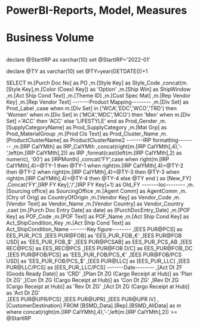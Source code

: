 # PowerBI-Reports, Model, Measures

# Business Volume

```

```
declare @StartIRP as varchar(10)
set @StartIRP='2022-01'

declare @TY as varchar(10)
set @TY=year(GETDATE())+1

SELECT m.[Purch Doc No] as PO
      ,m.[Style Key] as Style_Code
      ,concat(m.[Style Key],m.[Color (Coex) Key]) as 'Option'
      ,m.[Ship Win] as ShipWindow
      ,m.[Act Ship Cond Text]
      ,m.[Theme ID]
      ,m.[Cust Spec Mat]
      ,m.[Rep Vendor Key]
      ,m.[Rep Vendor Text]
-------Product Mapping--------
      ,m.[Div Set] as Prod_Label
      ,case when m.[Div Set] in ('WCA','EDC','WCO','TRD') then 'Women'
            when m.[Div Set] in ('MCA','MDC','MCO') then 'Men'
	    when m.[Div Set] ='ACC' then 'ACC'
	    else 'LIFESTYLE' end as Prod_Gender
      ,m.[SupplyCategoryName] as Prod_SupplyCategory
      ,m.[Mat Grp] as Prod_MaterialGroup
      ,m.[Prod Cls Text] as Prod_Cluster_Name
      ,m.[ProductClusterName] as ProductClusterName2
-------IRP formatting--------
      ,m.[IRP CalYMth] as IRP_CalYMth
      ,concat(right(m.[IRP CalYMth],4),'-',left(m.[IRP CalYMth],2)) as IRP
      ,format(cast(left(m.[IRP CalYMth],2) as numeric), '00') as [IRPMonth]
      ,concat('FY',case when right(m.[IRP CalYMth],4)=@TY-1 then @TY-1
                        when right(m.[IRP CalYMth],4)=@TY-2 then @TY-2
                        when right(m.[IRP CalYMth],4)=@TY-3 then @TY-3
                        when right(m.[IRP CalYMth],4)=@TY-4 then @TY-4
                        else @TY
                        end ) as [New_FY]  
      ,Concat('FY',[IRP FY Key],'/',[IRP FY Key]+1) as Old_FY
-------loc--------
       ,m.[Sourcing office] as SourcingOffice 
       ,m.[Agent Comm] as AgentComm
       ,m.[Ctry of Orig] as CountryOfOrigin
       ,m.[Vendor Key] as Vendor_Code
       ,m.[Vendor Text] as Vendor_Name
       ,m.[Vendor Country] as Vendor_Country
       ,cast (m.[Purch Doc Entry Date] as date) as [PurchDocEntry_Date]
       ,m.[POF Key] as POF_Code
       ,m.[POF Text] as POF_Name
       ,m.[Act Ship Cond Key] as Act_ShipCondition_Key
       ,m.[Act Ship Cond Text] as Act_ShipCondition_Name
-------Key figure--------
       ,[EES PUR@PCS] as EES_PUR_PCS
       ,[EES PUR@FOB] as 'EES_PUR_FOB_€'
       ,[EES PUR@FOB USD] as 'EES_PUR_FOB_$'
       ,[EES PUR@PCSAB] as EES_PUR_PCS_AB
       ,[EES REC@PCS] as EES_REC@PCS
       ,[EES PUR@FOB D/C] as EES_PUR@FOB_DC
       ,[EES PUR@FOB/PCS] as 'EES_PUR_FOB/PCS_€'
       ,[EES PUR@FOB/PCS USD] as 'EES_PUR_FOB/PCS_$'
       ,[EES PUR@LLC] as [EES_PUR_LLC]
       ,[EES PUR@LLC/PCS] as [EES_PUR_LLC/PCS]
-------Date--------
       ,[Act Dt ZF (Goods Ready Date)] as 'CRD'
       ,[Plan Dt ZG (Cargo Receipt at Hub)] as 'Plan Dt ZG'
       ,[Con Dt ZG (Cargo Receipt at Hub)] as 'Con Dt ZG'
       ,[Rev Dt ZG (Cargo Receipt at Hub)] as 'Rev Dt ZG'
       ,[Act Dt ZG  (Cargo Receipt at Hub)] as 'Act Dt ZG'           
       ,[EES PUR@UPR/PCS]
       ,[EES PUR@UPR]
       ,[EES PUR@UPR iV]
       ,[CustomerDestination]
FROM [BSMD_Data].[Rep].[BSMD_AllData] as m
where 
concat(right(m.[IRP CalYMth],4),'-',left(m.[IRP CalYMth],2)) >= @StartIRP
```
